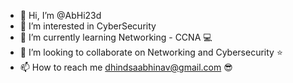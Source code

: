 - 👋 Hi, I’m @AbHi23d
- 👀 I’m interested in CyberSecurity 
- 🌱 I’m currently learning Networking - CCNA 💻
- 💞️ I’m looking to collaborate on Networking and Cybersecurity ⭐
- 📫 How to reach me dhindsaabhinav@gmail.com 😎

<!---
AbHi23d/AbHi23d is a ✨ special ✨ repository because its `README.md` (this file) appears on your GitHub profile.
You can click the Preview link to take a look at your changes.
--->
